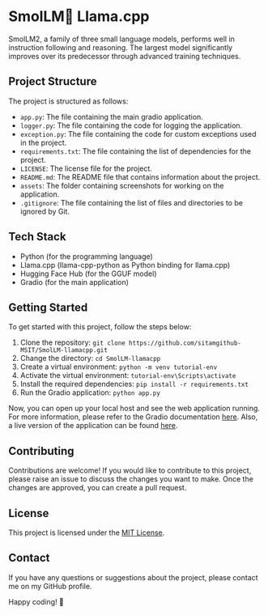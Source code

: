 # SmolLM🤗 Llama.cpp

SmolLM2, a family of three small language models, performs well in instruction following and reasoning. The largest model significantly improves over its predecessor through advanced training techniques.

## Project Structure

The project is structured as follows:

- `app.py`: The file containing the main gradio application.
- `logger.py`: The file containing the code for logging the application.
- `exception.py`: The file containing the code for custom exceptions used in the project.
- `requirements.txt`: The file containing the list of dependencies for the project.
- `LICENSE`: The license file for the project.
- `README.md`: The README file that contains information about the project.
- `assets`: The folder containing screenshots for working on the application.
- `.gitignore`: The file containing the list of files and directories to be ignored by Git.

## Tech Stack

- Python (for the programming language)
- Llama.cpp (llama-cpp-python as Python binding for llama.cpp)
- Hugging Face Hub (for the GGUF model)
- Gradio (for the main application)

## Getting Started

To get started with this project, follow the steps below:

1. Clone the repository: `git clone https://github.com/sitamgithub-MSIT/SmolLM-llamacpp.git`
2. Change the directory: `cd SmolLM-llamacpp`
3. Create a virtual environment: `python -m venv tutorial-env`
4. Activate the virtual environment: `tutorial-env\Scripts\activate`
5. Install the required dependencies: `pip install -r requirements.txt`
6. Run the Gradio application: `python app.py`

Now, you can open up your local host and see the web application running. For more information, please refer to the Gradio documentation [here](https://www.gradio.app/docs/interface). Also, a live version of the application can be found [here](https://huggingface.co/spaces/sitammeur/SmolLM-llamacpp).

## Contributing

Contributions are welcome! If you would like to contribute to this project, please raise an issue to discuss the changes you want to make. Once the changes are approved, you can create a pull request.

## License

This project is licensed under the [MIT License](LICENSE).

## Contact

If you have any questions or suggestions about the project, please contact me on my GitHub profile.

Happy coding! 🚀
